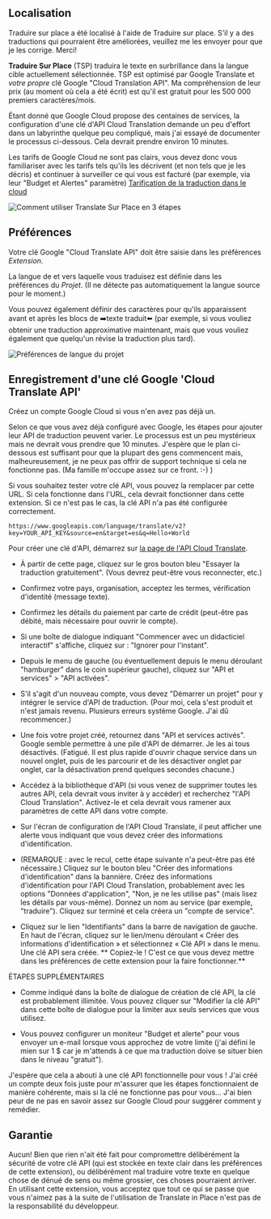 ## Localisation ##

Traduire sur place a été localisé à l'aide de Traduire sur place. S'il y a des traductions qui pourraient être améliorées, veuillez me les envoyer pour que je les corrige. Merci!


**Traduire Sur Place** (TSP) traduira le texte en surbrillance dans la langue cible actuellement sélectionnée. TSP est optimisé par Google Translate et *votre propre* clé Google "Cloud Translation API". Ma compréhension de leur prix (au moment où cela a été écrit) est qu'il est gratuit pour les 500 000 premiers caractères/mois.

Étant donné que Google Cloud propose des centaines de services, la configuration d'une clé d'API Cloud Translation demande un peu d'effort dans un labyrinthe quelque peu compliqué, mais j'ai essayé de documenter le processus ci-dessous. Cela devrait prendre environ 10 minutes.

Les tarifs de Google Cloud ne sont pas clairs, vous devez donc vous familiariser avec les tarifs tels qu'ils les décrivent (et non tels que je les décris) et continuer à surveiller ce qui vous est facturé (par exemple, via leur "Budget et Alertes" paramètre) [Tarification de la traduction dans le cloud](https://cloud.google.com/translate/pricing)

![Comment utiliser Translate Sur Place en 3 étapes](https://ext.runcode.run/tip/readme/TIP_howto.png)

## Préférences ##

Votre clé Google "Cloud Translate API" doit être saisie dans les préférences *Extension*.

La langue de et vers laquelle vous traduisez est définie dans les préférences du *Projet*. (Il ne détecte pas automatiquement la langue source pour le moment.)

Vous pouvez également définir des caractères pour qu'ils apparaissent avant et après les blocs de ➡️texte traduit⬅️ (par exemple, si vous vouliez obtenir une traduction approximative maintenant, mais que vous vouliez également que quelqu'un révise la traduction plus tard).

![Préférences de langue du projet](https://ext.runcode.run/tip/readme/TIP_project_prefs.png)

## Enregistrement d'une clé Google 'Cloud Translate API' ##

Créez un compte Google Cloud si vous n'en avez pas déjà un.

Selon ce que vous avez déjà configuré avec Google, les étapes pour ajouter leur API de traduction peuvent varier. Le processus est un peu mystérieux mais ne devrait vous prendre que 10 minutes. J'espère que le plan ci-dessous est suffisant pour que la plupart des gens commencent mais, malheureusement, je ne peux pas offrir de support technique si cela ne fonctionne pas. (Ma famille m'occupe assez sur ce front. :-) )

Si vous souhaitez tester votre clé API, vous pouvez la remplacer par cette URL. Si cela fonctionne dans l'URL, cela devrait fonctionner dans cette extension. Si ce n'est pas le cas, la clé API n'a pas été configurée correctement.

    https://www.googleapis.com/language/translate/v2?key=YOUR_API_KEY&source=en&target=es&q=Hello+World

Pour créer une clé d'API, démarrez sur [la page de l'API Cloud Translate](https://cloud.google.com/translate/).

- À partir de cette page, cliquez sur le gros bouton bleu "Essayer la traduction gratuitement". (Vous devrez peut-être vous reconnecter, etc.)

- Confirmez votre pays, organisation, acceptez les termes, vérification d'identité (message texte).

- Confirmez les détails du paiement par carte de crédit (peut-être pas débité, mais nécessaire pour ouvrir le compte).

- Si une boîte de dialogue indiquant "Commencer avec un didacticiel interactif" s'affiche, cliquez sur : "Ignorer pour l'instant".

- Depuis le menu de gauche (ou éventuellement depuis le menu déroulant "hamburger" dans le coin supérieur gauche), cliquez sur "API et services" > "API activées".

- S'il s'agit d'un nouveau compte, vous devez "Démarrer un projet" pour y intégrer le service d'API de traduction. (Pour moi, cela s'est produit et n'est jamais revenu. Plusieurs erreurs système Google. J'ai dû recommencer.)

- Une fois votre projet créé, retournez dans "API et services activés". Google semble permettre à une pile d'API de démarrer. Je les ai tous désactivés. (Fatigué. Il est plus rapide d'ouvrir chaque service dans un nouvel onglet, puis de les parcourir et de les désactiver onglet par onglet, car la désactivation prend quelques secondes chacune.)

- Accédez à la bibliothèque d'API (si vous venez de supprimer toutes les autres API, cela devrait vous inviter à y accéder) et recherchez "l'API Cloud Translation". Activez-le et cela devrait vous ramener aux paramètres de cette API dans votre compte.

- Sur l'écran de configuration de l'API Cloud Translate, il peut afficher une alerte vous indiquant que vous devez créer des informations d'identification.

- (REMARQUE : avec le recul, cette étape suivante n'a peut-être pas été nécessaire.) Cliquez sur le bouton bleu "Créer des informations d'identification" dans la bannière. Créez des informations d'identification pour l'API Cloud Translation, probablement avec les options "Données d'application", "Non, je ne les utilise pas" (mais lisez les détails par vous-même). Donnez un nom au service (par exemple, "traduire"). Cliquez sur terminé et cela créera un "compte de service".

- Cliquez sur le lien "Identifiants" dans la barre de navigation de gauche. En haut de l'écran, cliquez sur le lien/menu déroulant « Créer des informations d'identification » et sélectionnez « Clé API » dans le menu. Une clé API sera créée. ** Copiez-le ! C'est ce que vous devez mettre dans les préférences de cette extension pour la faire fonctionner.**

ÉTAPES SUPPLÉMENTAIRES
- Comme indiqué dans la boîte de dialogue de création de clé API, la clé est probablement illimitée. Vous pouvez cliquer sur "Modifier la clé API" dans cette boîte de dialogue pour la limiter aux seuls services que vous utilisez.

- Vous pouvez configurer un moniteur "Budget et alerte" pour vous envoyer un e-mail lorsque vous approchez de votre limite (j'ai défini le mien sur 1 $ car je m'attends à ce que ma traduction doive se situer bien dans le niveau "gratuit").

J'espère que cela a abouti à une clé API fonctionnelle pour vous ! J'ai créé un compte deux fois juste pour m'assurer que les étapes fonctionnaient de manière cohérente, mais si la clé ne fonctionne pas pour vous... J'ai bien peur de ne pas en savoir assez sur Google Cloud pour suggérer comment y remédier.

## Garantie ##

Aucun! Bien que rien n'ait été fait pour compromettre délibérément la sécurité de votre clé API (qui est stockée en texte clair dans les préférences de cette extension), ou délibérément mal traduire votre texte en quelque chose de dénué de sens ou même grossier, ces choses pourraient arriver. En utilisant cette extension, vous acceptez que tout ce qui se passe que vous n'aimez pas à la suite de l'utilisation de Translate in Place n'est pas de la responsabilité du développeur.
